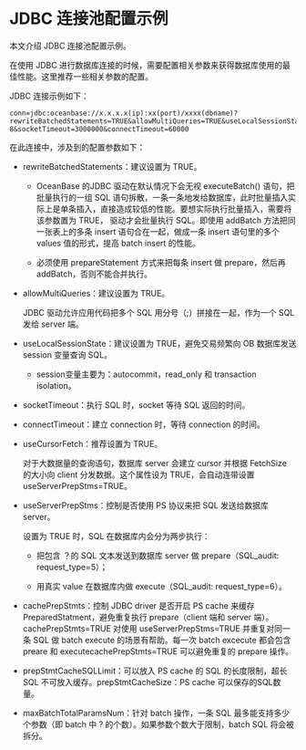 JDBC 连接池配置示例 
=================================

本文介绍 JDBC 连接池配置示例。

在使用 JDBC 进行数据库连接的时候，需要配置相关参数来获得数据库使用的最佳性能。这里推荐一些相关参数的配置。

JDBC 连接示例如下：

```unknow
conn=jdbc:oceanbase://x.x.x.x(ip):xx(port)/xxxx(dbname)?rewriteBatchedStatements=TRUE&allowMultiQueries=TRUE&useLocalSessionState=TRUE&useUnicode=TRUE&characterEncoding=utf-8&socketTimeout=3000000&connectTimeout=60000
```



在此连接中，涉及到的配置参数如下：

* rewriteBatchedStatements：建议设置为 TRUE。

  * OceanBase 的JDBC 驱动在默认情况下会无视 executeBatch() 语句，把批量执行的一组 SQL 语句拆散，一条一条地发给数据库，此时批量插入实际上是单条插入，直接造成较低的性能。要想实际执行批量插入，需要将该参数置为 TRUE， 驱动才会批量执行 SQL。即使用 addBatch 方法把同一张表上的多条 insert 语句合在一起，做成一条 insert 语句里的多个 values 值的形式，提高 batch insert 的性能。

    
  
  * 必须使用 prepareStatement 方式来把每条 insert 做 prepare，然后再 addBatch，否则不能合并执行。

    
  

  

* allowMultiQueries：建议设置为 TRUE。

  JDBC 驱动允许应用代码把多个 SQL 用分号（;）拼接在一起，作为一个 SQL 发给 server 端。
  

* useLocalSessionState：建议设置为 TRUE，避免交易频繁向 OB 数据库发送 session 变量查询 SQL。

  * session变量主要为：autocommit，read_only 和 transaction isolation。

    
  

  

* socketTimeout：执行 SQL 时，socket 等待 SQL 返回的时间。

  

* connectTimeout：建立 connection 时，等待 connection 的时间。

  

* useCursorFetch：推荐设置为 TRUE。

  对于大数据量的查询语句，数据库 server 会建立 cursor 并根据 FetchSize 的大小向 client 分发数据。这个属性设为 TRUE，会自动连带设置 useServerPrepStms=TRUE。
  

* useServerPrepStms：控制是否使用 PS 协议来把 SQL 发送给数据库 server。

  设置为 TRUE 时，SQL 在数据库内会分为两步执行：
  * 把包含 ？的 SQL 文本发送到数据库 server 做 prepare（SQL_audit: request_type=5）；

    
  
  * 用真实 value 在数据库内做 execute（SQL_audit: request_type=6）。

    
  

  

* cachePrepStmts：控制 JDBC driver 是否开启 PS cache 来缓存 PreparedStatment，避免重复执行 prepare（client 端和 server 端）。cachePrepStmts=TRUE 对使用 useServerPrepStms=TRUE 并重复对同一条 SQL 做 batch execute 的场景有帮助。每一次 batch excecute 都会包含 preare 和 executecachePrepStmts=TRUE 可以避免重复的 prepare 操作。

  

* prepStmtCacheSQLLimit：可以放入 PS cache 的 SQL 的长度限制，超长 SQL 不可放入缓存。prepStmtCacheSize：PS cache 可以保存的SQL数量。

  

* maxBatchTotalParamsNum：针对 batch 操作，一条 SQL 最多能支持多少个参数（即 batch 中 ? 的个数）。如果参数个数大于限制，batch SQL 将会被拆分。

  



